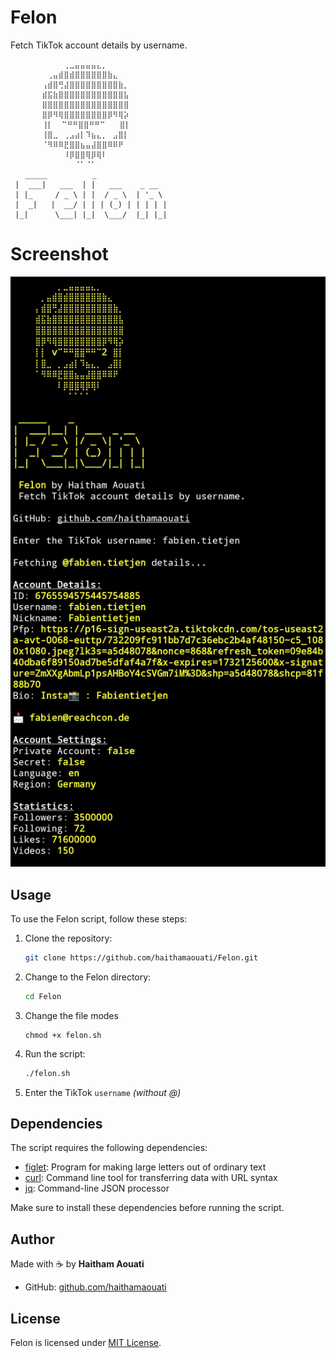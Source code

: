 # Felon
Fetch TikTok account details by username.

```
    ⠀   ⠀⠀⠀⢀⣀⣤⣤⣤⣤⣄⡀⠀⠀⠀⠀
       ⠀⢀⣤⣾⣿⣾⣿⣿⣿⣿⣿⣿⣷⣄⠀⠀
       ⢠⣾⣿⢛⣼⣿⣿⣿⣿⣿⣿⣿⣿⣿⣷⡀
       ⣾⣯⣷⣿⣿⣿⣿⣿⣿⣿⣿⣿⣿⣿⣿⣧
       ⣿⣿⣿⣿⣿⣿⣿⣿⣿⣿⣿⣿⣿⣿⣿⣿
       ⣿⡿⠻⢿⣿⣿⣿⣿⣿⣿⣿⣿⡿⠻⢿⡵
       ⢸⡇  ⠉⠛⠛⣿⣿⠛⠛⠉⠀  ⣿⡇
       ⢸⣿⣀⠀⢀⣠⣴⡇⠹⣦⣄⡀⠀⣠⣿⡇
       ⠈⠻⠿⠿⣟⣿⣿⣦⣤⣼⣿⣿⠿⠿⠟⠀
       ⠀⠀⠀⠀⠸⡿⣿⣿⢿⡿⢿⠇⠀⠀⠀⠀
       ⠀⠀⠀⠀⠀⠀⠈⠁⠈⠁⠀⠀
⠀  _____          _                 
 |  ___|   ___  | |   ___    _ __  
 | |_     / _ \ | |  / _ \  | '_ \ 
 |  _|   |  __/ | | | (_) | | | | |
 |_|      \___| |_|  \___/  |_| |_|
```

# Screenshot

![screenshot](https://raw.githubusercontent.com/haithamaouati/Felon/refs/heads/main/screenshot.jpg)

## Usage

To use the Felon script, follow these steps:

1. Clone the repository:

    ```bash
    git clone https://github.com/haithamaouati/Felon.git
    ```

2. Change to the Felon directory:

    ```bash
    cd Felon
    ```
    
3. Change the file modes
    ```
    chmod +x felon.sh
    ```
    
5. Run the script:

    ```bash
    ./felon.sh
    ```

6. Enter the TikTok `username` _(without @)_

## Dependencies

The script requires the following dependencies:

- [figlet](http://www.figlet.org/): Program for making large letters out of ordinary text
- [curl](https://curl.se/): Command line tool for transferring data with URL syntax
- [jq](https://stedolan.github.io/jq/): Command-line JSON processor

Make sure to install these dependencies before running the script.

## Author

Made with :coffee: by **Haitham Aouati**
  - GitHub: [github.com/haithamaouati](https://github.com/haithamaouati)

## License

Felon is licensed under [MIT License](LICENSE).
